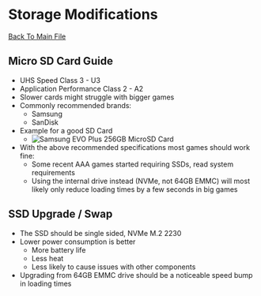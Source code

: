 # Storage Modifications
[Back To Main File](../../README.md)

## Micro SD Card Guide
- UHS Speed Class 3 - U3
- Application Performance Class 2 - A2
- Slower cards might struggle with bigger games
- Commonly recommended brands:
    - Samsung
    - SanDisk
- Example for a good SD Card
    - ![Samsung EVO Plus 256GB MicroSD Card](../../Images/Storage/Samsung_EVO_PLUS_MicroSD.png)
- With the above recommended specifications most games should work fine:
    - Some recent AAA games started requiring SSDs, read system requirements
    - Using the internal drive instead (NVMe, not 64GB EMMC) will most likely only reduce loading times by a few seconds in big games

## SSD Upgrade / Swap
- The SSD should be single sided, NVMe M.2 2230
- Lower power consumption is better
    - More battery life
    - Less heat
    - Less likely to cause issues with other components
- Upgrading from 64GB EMMC drive should be a noticeable speed bump in loading times